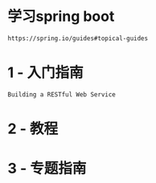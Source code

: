# 学习spring boot

```
https://spring.io/guides#topical-guides

```

# 1 - 入门指南

```
Building a RESTful Web Service
```

# 2 - 教程

# 3 - 专题指南

